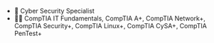 - 🤖 Cyber Security Specialist
- 🧑‍💻 CompTIA IT Fundamentals, CompTIA A+, CompTIA Network+, CompTIA Security+, CompTIA Linux+, CompTIA CySA+, CompTIA PenTest+
